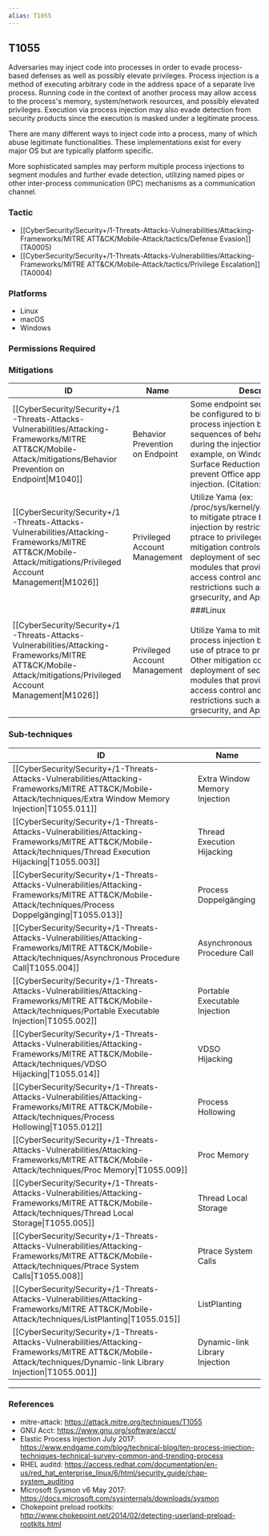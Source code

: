 ```yaml
---
alias: T1055
---
```


## T1055

Adversaries may inject code into processes in order to evade process-based defenses as well as possibly elevate privileges. Process injection is a method of executing arbitrary code in the address space of a separate live process. Running code in the context of another process may allow access to the process's memory, system/network resources, and possibly elevated privileges. Execution via process injection may also evade detection from security products since the execution is masked under a legitimate process. 

There are many different ways to inject code into a process, many of which abuse legitimate functionalities. These implementations exist for every major OS but are typically platform specific. 

More sophisticated samples may perform multiple process injections to segment modules and further evade detection, utilizing named pipes or other inter-process communication (IPC) mechanisms as a communication channel. 


### Tactic
- [[CyberSecurity/Security+/1-Threats-Attacks-Vulnerabilities/Attacking-Frameworks/MITRE ATT&CK/Mobile-Attack/tactics/Defense Evasion]] (TA0005)
- [[CyberSecurity/Security+/1-Threats-Attacks-Vulnerabilities/Attacking-Frameworks/MITRE ATT&CK/Mobile-Attack/tactics/Privilege Escalation]] (TA0004)

### Platforms
- Linux
- macOS
- Windows

### Permissions Required

### Mitigations

| ID | Name | Description |
| --- | --- | --- |
| [[CyberSecurity/Security+/1-Threats-Attacks-Vulnerabilities/Attacking-Frameworks/MITRE ATT&CK/Mobile-Attack/mitigations/Behavior Prevention on Endpoint\|M1040]] | Behavior Prevention on Endpoint | Some endpoint security solutions can be configured to block some types of process injection based on common sequences of behavior that occur during the injection process. For example, on Windows 10, Attack Surface Reduction (ASR) rules may prevent Office applications from code injection. (Citation: win10_asr) |
| [[CyberSecurity/Security+/1-Threats-Attacks-Vulnerabilities/Attacking-Frameworks/MITRE ATT&CK/Mobile-Attack/mitigations/Privileged Account Management\|M1026]] | Privileged Account Management | Utilize Yama (ex: /proc/sys/kernel/yama/ptrace_scope) to mitigate ptrace based process injection by restricting the use of ptrace to privileged users only. Other mitigation controls involve the deployment of security kernel modules that provide advanced access control and process restrictions such as SELinux, grsecurity, and AppArmor. |
| [[CyberSecurity/Security+/1-Threats-Attacks-Vulnerabilities/Attacking-Frameworks/MITRE ATT&CK/Mobile-Attack/mitigations/Privileged Account Management\|M1026]] | Privileged Account Management | ###Linux<br /><br />Utilize Yama to mitigate ptrace based process injection by restricting the use of ptrace to privileged users only. Other mitigation controls involve the deployment of security kernel modules that provide advanced access control and process restrictions such as SELinux, grsecurity, and AppArmor. |

### Sub-techniques

| ID | Name |
| --- | --- |
| [[CyberSecurity/Security+/1-Threats-Attacks-Vulnerabilities/Attacking-Frameworks/MITRE ATT&CK/Mobile-Attack/techniques/Extra Window Memory Injection\|T1055.011]] | Extra Window Memory Injection |
| [[CyberSecurity/Security+/1-Threats-Attacks-Vulnerabilities/Attacking-Frameworks/MITRE ATT&CK/Mobile-Attack/techniques/Thread Execution Hijacking\|T1055.003]] | Thread Execution Hijacking |
| [[CyberSecurity/Security+/1-Threats-Attacks-Vulnerabilities/Attacking-Frameworks/MITRE ATT&CK/Mobile-Attack/techniques/Process Doppelgänging\|T1055.013]] | Process Doppelgänging |
| [[CyberSecurity/Security+/1-Threats-Attacks-Vulnerabilities/Attacking-Frameworks/MITRE ATT&CK/Mobile-Attack/techniques/Asynchronous Procedure Call\|T1055.004]] | Asynchronous Procedure Call |
| [[CyberSecurity/Security+/1-Threats-Attacks-Vulnerabilities/Attacking-Frameworks/MITRE ATT&CK/Mobile-Attack/techniques/Portable Executable Injection\|T1055.002]] | Portable Executable Injection |
| [[CyberSecurity/Security+/1-Threats-Attacks-Vulnerabilities/Attacking-Frameworks/MITRE ATT&CK/Mobile-Attack/techniques/VDSO Hijacking\|T1055.014]] | VDSO Hijacking |
| [[CyberSecurity/Security+/1-Threats-Attacks-Vulnerabilities/Attacking-Frameworks/MITRE ATT&CK/Mobile-Attack/techniques/Process Hollowing\|T1055.012]] | Process Hollowing |
| [[CyberSecurity/Security+/1-Threats-Attacks-Vulnerabilities/Attacking-Frameworks/MITRE ATT&CK/Mobile-Attack/techniques/Proc Memory\|T1055.009]] | Proc Memory |
| [[CyberSecurity/Security+/1-Threats-Attacks-Vulnerabilities/Attacking-Frameworks/MITRE ATT&CK/Mobile-Attack/techniques/Thread Local Storage\|T1055.005]] | Thread Local Storage |
| [[CyberSecurity/Security+/1-Threats-Attacks-Vulnerabilities/Attacking-Frameworks/MITRE ATT&CK/Mobile-Attack/techniques/Ptrace System Calls\|T1055.008]] | Ptrace System Calls |
| [[CyberSecurity/Security+/1-Threats-Attacks-Vulnerabilities/Attacking-Frameworks/MITRE ATT&CK/Mobile-Attack/techniques/ListPlanting\|T1055.015]] | ListPlanting |
| [[CyberSecurity/Security+/1-Threats-Attacks-Vulnerabilities/Attacking-Frameworks/MITRE ATT&CK/Mobile-Attack/techniques/Dynamic-link Library Injection\|T1055.001]] | Dynamic-link Library Injection |


---
### References

- mitre-attack: https://attack.mitre.org/techniques/T1055
- GNU Acct: https://www.gnu.org/software/acct/
- Elastic Process Injection July 2017: https://www.endgame.com/blog/technical-blog/ten-process-injection-techniques-technical-survey-common-and-trending-process
- RHEL auditd: https://access.redhat.com/documentation/en-us/red_hat_enterprise_linux/6/html/security_guide/chap-system_auditing
- Microsoft Sysmon v6 May 2017: https://docs.microsoft.com/sysinternals/downloads/sysmon
- Chokepoint preload rootkits: http://www.chokepoint.net/2014/02/detecting-userland-preload-rootkits.html
